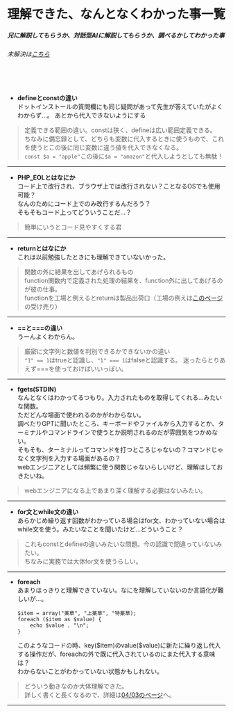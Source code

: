 # 理解できた、なんとなくわかった事一覧
##### 兄に解説してもらうか、対話型AIに解説してもらうか、調べるかしてわかった事
###### 未解決は[こちら](https://github.com/suzukidog/TIL/blob/main/UnfamiliarConcepts.md)
<br>
<br>



- **defineとconstの違い**
<br>ドットインストールの質問欄にも同じ疑問があって先生が答えていたがよくわからず…。
あとから代入できないようにする
> 定義できる範囲の違い。constは狭く、defineは広い範囲定義できる。
> <br>ちなみに備忘録として、どちらも変数に代入するときに使うもので、これを使うとこの後に同じ変数に違う値を代入できなくなる。
> <br>`const $a = "apple"`この後に`$a = "amazon"`と代入しようとしても無駄！
***

- **PHP_EOLとはなにか**
<br>コード上で改行され、ブラウザ上では改行されない？ことなるOSでも使用可能？
<br>なんのためにコード上でのみ改行するんだろう？
<br>そもそもコード上ってどういうことだ…？
> 簡単にいうとコード見やすくする君
***

- **returnとはなにか**
<br>これは以前勉強したときにも理解できていないかった。
> 関数の外に結果を出してあげられるもの
> <br>function関数内で定義された処理の結果を、function外に出してあげるのが彼の仕事。
> <br>functionを工場と例えるとreturnは製品出荷口（工場の例えは[このページ](https://webukatu.com/wordpress/blog/16116/)の受け売り）
***

- **==と===の違い**
<br>うーんよくわからん。
> 厳密に文字列と数値を判別できるかできないかの違い
> <br>`"1" == 1`はtrueと認識し、`"1" === 1`はfalseと認識する。
> 迷ったらとりあえず===を使っておけばいいっぽい。
***

- **fgets(STDIN)**
<br>なんとなくはわかってるつもり。入力されたものを取得してくれる…みたいな関数。
<br>ただどんな場面で使われるのかがわからない。
<br>調べたりGPTに聞いたところ、キーボードやファイルから入力するとか、ターミナルやコマンドラインで使うとか説明されるのだが雰囲気をつかめない。
<br>そもそも、ターミナルってコマンドを打つところじゃないの？コマンドじゃなく文字列を入力する場面があるの？
<br>webエンジニアとしては頻繁に使う関数じゃないらしいけど、理解はしておきたいね。
> webエンジニアになる上であまり深く理解する必要はないみたい。
***

- **for文とwhile文の違い**
<br>あらかじめ繰り返す回数がわかっている場合はfor文、わかっていない場合はwhile文を使う。みたいなことを聞いたけど…どういうこと？
> これもconstとdefineの違いみたいな問題。今の認識で間違っていないみたい。
> <br>ちなみに実務では大体for文を使うらしい。
***

<ul>
  <li>
    <b>foreach</b>
<br>あまりはっきりと理解できていない。なにを理解していないのか言語化が難しいが…。
<pre><code>$item = array("薬草", "上薬草", "特薬草);
foreach ($item as $value) {
    echo $value . "\n";
}</code></pre>
    このようなコードの時、key($item)のvalue($value)に新たに繰り返し代入する操作だが、foreachの外で既に代入されているのにまた代入する意味は？
    <br>わからないことがわかっていない状態かもしれない。
  </li>
</ul>

> どういう動きなのか大体理解できた。
> <br>詳しく書くと長くなるので、詳細は[04/03のページ](https://github.com/suzukidog/TIL/blob/main/2024/04/03.md)へ。
***
